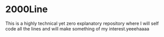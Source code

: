 # 2000Line
This is a highly technical yet zero explanatory repository where I will self code all the lines and will make something of my interest.yeeehaaaa

